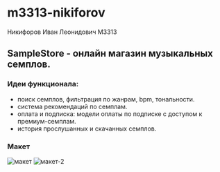 # m3313-nikiforov
Никифоров Иван Леонидович M3313

## SampleStore - онлайн магазин музыкальных семплов.

### Идеи функционала:
- поиск семплов, фильтрация по жанрам, bpm, тональности.
- cистема рекомендаций по семплам.
- оплата и подписка: модели оплаты по подписке с доступом к премиум-семплам.
- история прослушанных и скачанных семплов.

### Макет

![макет](https://github.com/user-attachments/assets/af1b606e-812d-4ddc-aac8-5985e6e2de4f)
![макет-2](https://github.com/user-attachments/assets/4141f5ac-f374-42a4-b4b3-62cb1e1bf403)
